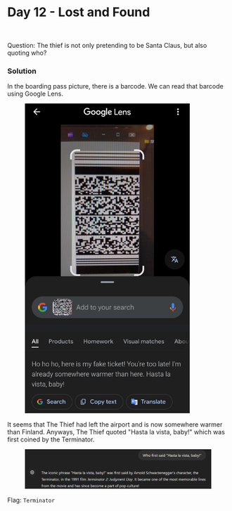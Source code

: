 # Day 12 - Lost and Found

<figure><img src="../../../.gitbook/assets/Boarding_Pass.png" alt="" width="375"><figcaption></figcaption></figure>

Question: The thief is not only pretending to be Santa Claus, but also quoting who?

### Solution

In the boarding pass picture, there is a barcode. We can read that barcode using Google Lens.

<figure><img src="../../../.gitbook/assets/image (8) (1) (1) (1).png" alt="" width="375"><figcaption></figcaption></figure>

It seems that The Thief had left the airport and is now somewhere warmer than Finland. Anyways, The Thief quoted "Hasta la vista, baby!" which was first coined by the Terminator.

<figure><img src="../../../.gitbook/assets/image (9) (1) (1) (1).png" alt=""><figcaption></figcaption></figure>

Flag: `Terminator`
